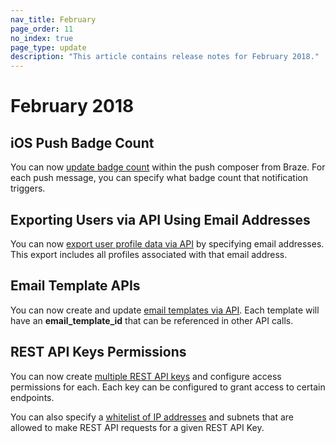 ```yaml
---
nav_title: February
page_order: 11
no_index: true
page_type: update
description: "This article contains release notes for February 2018."
---
```

# February 2018

## iOS Push Badge Count

You can now [update badge count][89] within the push composer from Braze.
For each push message, you can specify what badge count that notification triggers.

## Exporting Users via API Using Email Addresses

You can now [export user profile data via API][88] by specifying email addresses.
This export includes all profiles associated with that email address.

## Email Template APIs

You can now create and update [email templates via API][87]. Each template will have an **email_template_id** that can be referenced in other API calls.

## REST API Keys Permissions

You can now create [multiple REST API keys][86] and configure access permissions for each. Each key can be configured to grant access to certain endpoints.

You can also specify a [whitelist of IP addresses][85] and subnets that are allowed to make REST API requests for a given REST API Key.

[85]: {{site.baseurl}}/developer_guide/rest_api/basics/#api-ip-whitelisting
[86]: {{site.baseurl}}/developer_guide/rest_api/basics/#app-group-rest-api-keys
[87]: {{site.baseurl}}/developer_guide/rest_api/email_templates/#email-templates
[88]: {{site.baseurl}}/developer_guide/rest_api/export/#user-export
[89]: {{site.baseurl}}/help/best_practices/utilizing_badge_count/#utilizing-badge-count
